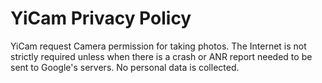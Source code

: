 # YiCam Privacy Policy

YiCam request Camera permission for taking photos. The Internet is not strictly
required unless when there is a crash or ANR report needed to be sent to Google's servers.
No personal data is collected.
